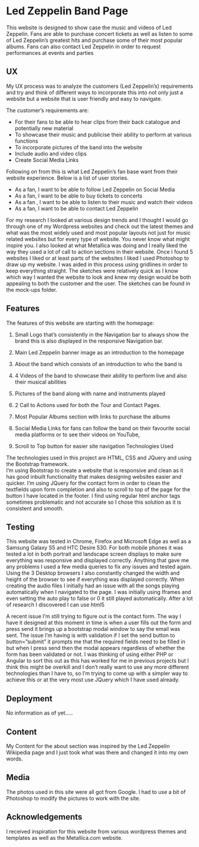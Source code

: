 # Led Zeppelin Band Page

This website is designed to show case the music and videos of Led Zeppelin.  Fans are able to purchase concert tickets as well as listen to some of Led Zeppelin’s greatest hits and purchase some of their most popular albums. Fans can also contact Led Zeppelin in order to request performances at events and parties

## UX

My UX process was to analyze the customers (Led Zeppelin’s) requirements and try and think of different ways to incorporate this into not only just a website but a website that is user friendly and easy to navigate.  

The customer’s requirements are: 

-   For their fans to be able to hear clips from their back catalogue and potentially new material
-   To showcase their music and publicise their ability to perform at various functions
-   To incorporate pictures of the band into the website
-   Include audio and video clips
-   Create Social Media Links

Following on from this is what Led Zeppelin’s fan base want from their website experience. Below is a list of user stories.

-	As a fan, I want to be able to follow Led Zeppelin on Social Media
-	As a fan, I want to be able to buy tickets to concerts
-	As a fan , I want to be able to listen to their music and watch their videos
-	As a fan, I want to be able to contact Led Zeppelin

For my research I looked at various design trends and I thought I would go through one of my Wordpress websites and check out the latest themes and what was the most widely used and most popular layouts not just for music related websites but for every type of website. You never know what might inspire you. I also looked at what Metallica was doing and I really liked the way they used a lot of call to action sections in their website. 
Once I found 5 websites I liked or at least parts of the websites I liked I used Photoshop to draw up my website. I was aided in this process using gridlines in order to keep everything straight. The sketches were relatively quick as I know which way I wanted the website to look and knew my design would be both appealing to both the customer and the user. The sketches can be found in the mock-ups folder.


## Features

The features of this website are starting with the homepage:

1.	Small Logo that’s consistently in the Navigation bar to always show the brand this is also displayed in the responsive Navigation bar.

2.	Main Led Zeppelin banner image as an introduction to the homepage

3.	About the band which consists of an introduction to who the band is

4.	4 Videos of the band to showcase their ability to perform live and also their musical abilities

5.	Pictures of the band along with name and instruments played

6.	2 Call to Actions used for both the Tour and Contact Pages.  

7.	Most Popular Albums section with links to purchase the albums

8.	Social Media Links for fans can follow the band on their favourite social media platforms or to see their videos on YouTube,

9.	Scroll to Top button for easier site navigation
Technologies Used

The technologies used in this project are HTML, CSS and JQuery and using the Bootstrap framework.  
I’m using Bootstrap to create a website that is responsive and clean as it has good inbuilt functionality that makes designing websites easier and quicker.
I’m using JQuery for the contact form in order to clean the textfields upon form completion and also to scroll to top of the page for the button I have located in the footer. I find using regular html anchor tags sometimes problematic and not accurate so I chose this solution as it is consistent and smooth.

## Testing

This website was tested in Chrome, Firefox and Microsoft Edge as well as a Samsung Galaxy S5 and HTC Desire 530. For both mobile phones it was tested a lot in both portrait and landscape screen displays to make sure everything was responsive and displayed correctly. Anything that gave me any problems I used a few media queries to fix any issues and tested again. Using the 3 Desktop browsers I also constantly changed the width and height of the browser to see if everything was displayed correctly. 
When creating the audio files I initially had an issue with all the songs playing automatically when I navigated to the page. I was initially using Iframes and even setting the auto play to false or 0 it still played automatically. After a lot of research I discovered I can use html5 <audio> and this ended up working perfectly.

A recent issue I’m still trying to figure out is the contact form. The way I have it designed at this moment in time is when a user fills out the form and press send it brings up a bootstrap modal window to say the email was sent. The issue I’m having is with validation if I set the send button to button=”submit” it prompts me that the required fields need to be filled in but when I press send then the modal appears regardless of whether the form has been validated or not. I was thinking of using either PHP or Angular to sort this out as this has worked for me in previous projects but I think this might be overkill and I don’t really want to use any more different technologies than I have to, so I’m trying to come up with a simpler way to achieve this or at the very most use JQuery which I have used already. 

## Deployment

No information as of yet.....


## Content

My Content for the about section was inspired by the Led Zeppelin Wikipedia page and I just took what was there and changed it into my own words.

## Media

The photos used in this site were all got from Google.  I had to use a bit of Photoshop to modify the pictures to work with the site. 

## Acknowledgements

I received inspiration for this website from various wordpress themes and templates as well as the Metallica.com website.

